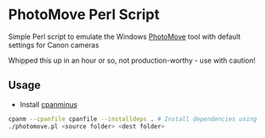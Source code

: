 # PhotoMove Perl Script

Simple Perl script to emulate the Windows [PhotoMove](https://www.mjbpix.com/automatically-move-photos-to-directories-or-folders-based-on-exif-date/) tool with default settings for Canon cameras

Whipped this up in an hour or so, not production-worthy - use with caution!

## Usage

* Install [cpanminus](https://metacpan.org/pod/App::cpanminus)

```bash
cpanm --cpanfile cpanfile --installdeps . # Install dependencies using cpanminus
./photomove.pl <source folder> <dest folder>
```